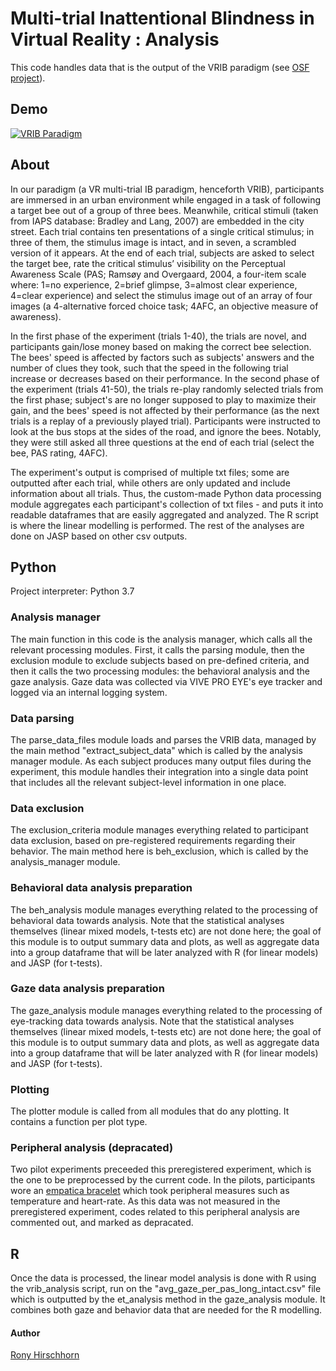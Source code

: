 # Multi-trial Inattentional Blindness in Virtual Reality : Analysis

This code handles data that is the output of the VRIB paradigm (see [OSF project](https://osf.io/648bp/?view_only=c0993dfb69a9473e95f78a76627735c5)). 

## Demo

[![VRIB Paradigm](http://img.youtube.com/vi/koUr8d4qlR4/0.jpg)](https://youtu.be/koUr8d4qlR4 "Multi-trial Inattentional Blindness in Virtual Reality")

## About

In our paradigm (a VR multi-trial IB paradigm, henceforth VRIB), participants are immersed in an urban environment while engaged in a task of following a target bee out of a group of three bees. 
Meanwhile, critical stimuli (taken from IAPS database: Bradley and Lang, 2007) are embedded in the city street. 
Each trial contains ten presentations of a single critical stimulus; in three of them, the stimulus image is intact, and in seven, a scrambled version of it appears. 
At the end of each trial, subjects are asked to select the target bee, rate the critical stimulus’ visibility on the Perceptual Awareness Scale (PAS; Ramsøy and Overgaard, 2004, a four-item scale where: 1=no experience, 2=brief glimpse, 3=almost clear experience, 4=clear experience) and select the stimulus image out of an array of four images (a 4-alternative forced choice task; 4AFC, an objective measure of awareness). 

In the first phase of the experiment (trials 1-40), the trials are novel, and participants gain/lose money based on making the correct bee selection. The bees' speed is affected by factors such as subjects' answers and the number of clues they took, such that the speed in the following trial increase or decreases based on their performance. 
In the second phase of the experiment (trials 41-50), the trials re-play randomly selected trials from the first phase; subject's are no longer supposed to play to maximize their gain, and the bees' speed is not affected by their performance (as the next trials is a replay of a previously played trial). Participants were instructed to look at the bus stops at the sides of the road, and ignore the bees. Notably, they were still asked all three questions at the end of each trial (select the bee, PAS rating, 4AFC). 

The experiment's output is comprised of multiple txt files; some are outputted after each trial, while others are only updated and include information about all trials. 
Thus, the custom-made Python data processing module aggregates each participant's collection of txt files - and puts it into readable dataframes that are easily aggregated and analyzed. The R script is where the linear modelling is performed. The rest of the analyses are done on JASP based on other csv outputs. 

## Python 

Project interpreter: Python 3.7

### Analysis manager
The main function in this code is the analysis manager, which calls all the relevant processing modules. First, it calls the parsing module, then the exclusion module to exclude subjects based on pre-defined criteria, and then it calls the two processing modules: the behavioral analysis and the gaze analysis. 
Gaze data was collected via VIVE PRO EYE's eye tracker and logged via an internal logging system. 

### Data parsing
The parse_data_files module loads and parses the VRIB data, managed by the main method "extract_subject_data" which is called by the analysis manager module. As each subject produces many output files during the experiment, this module handles their integration into a single data point that includes all the relevant subject-level information in one place. 

### Data exclusion
The exclusion_criteria module manages everything related to participant data exclusion, based on pre-registered requirements regarding their behavior. The main method here is beh_exclusion, which is called by the analysis_manager module. 

### Behavioral data analysis preparation
The beh_analysis module manages everything related to the processing of behavioral data towards analysis. 
Note that the statistical analyses themselves (linear mixed models, t-tests etc) are not done here; the goal of this module is to output summary data and plots, as well as aggregate data into a group dataframe that will be later analyzed with R (for linear models) and JASP (for t-tests). 

### Gaze data analysis preparation
The gaze_analysis module manages everything related to the processing of eye-tracking data towards analysis. 
Note that the statistical analyses themselves (linear mixed models, t-tests etc) are not done here; the goal of this module is to output summary data and plots, as well as aggregate data into a group dataframe that will be later analyzed with R (for linear models) and JASP (for t-tests). 

### Plotting
The plotter module is called from all modules that do any plotting. It contains a function per plot type. 

### Peripheral analysis (depracated)
Two pilot experiments preceeded this preregistered experiment, which is the one to be preprocessed by the current code. In the pilots, participants wore an [empatica bracelet](https://www.empatica.com/) which took peripheral measures such as temperature and heart-rate. As this data was not measured in the preregistered experiment, codes related to this peripheral analysis are commented out, and marked as depracated.

## R
Once the data is processed, the linear model analysis is done with R using the vrib_analysis script, run on the "avg_gaze_per_pas_long_intact.csv" file which is outputted by the et_analysis method in the gaze_analysis module. It combines both gaze and behavior data that are needed for the R modelling. 

#### Author
[Rony Hirschhorn](https://github.com/RonyHirsch/)
